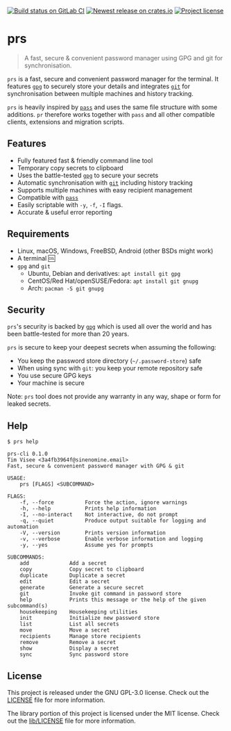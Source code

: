 [![Build status on GitLab CI][gitlab-ci-master-badge]][gitlab-ci-link]
[![Newest release on crates.io][crate-version-badge]][crate-link]
[![Project license][crate-license-badge]](LICENSE)

[crate-license-badge]: https://img.shields.io/crates/l/prs.svg
[crate-link]: https://crates.io/crates/prs
[crate-version-badge]: https://img.shields.io/crates/v/prs.svg
[gitlab-ci-link]: https://gitlab.com/timvisee/prs/pipelines
[gitlab-ci-master-badge]: https://gitlab.com/timvisee/prs/badges/master/pipeline.svg

# prs

> A fast, secure & convenient password manager using GPG and git for
> synchronisation.

`prs` is a fast, secure and convenient password manager for the terminal.
It features [`gpg`][gpg] to securely store your details and integrates
[`git`][git] for synchronisation between multiple machines and history tracking.

`prs` is heavily inspired by [`pass`][pass] and uses the same file structure
with some additions. `pr` therefore works together with `pass` and all other
compatible clients, extensions and migration scripts.

## Features
- Fully featured fast & friendly command line tool
- Temporary copy secrets to clipboard
- Uses the battle-tested [`gpg`][gpg] to secure your secrets
- Automatic synchronisation with [`git`][git] including history tracking
- Supports multiple machines with easy recipient management
- Compatible with [`pass`][pass]
- Easily scriptable with `-y`, `-f`, `-I` flags.
- Accurate & useful error reporting

## Requirements
- Linux, macOS, Windows, FreeBSD, Android (other BSDs might work)
- A terminal :cool:
- `gpg` and `git`
  - Ubuntu, Debian and derivatives: `apt install git gpg`
  - CentOS/Red Hat/openSUSE/Fedora: `apt install git gnupg`
  - Arch: `pacman -S git gnupg`

## Security
`prs`'s security is backed by [`gpg`][gpg] which is used all over the world and
has been battle-tested for more than 20 years.

`prs` is secure to keep your deepest secrets when assuming the following:

- You keep the password store directory (`~/.password-store`) safe
- When using sync with `git`: you keep your remote repository safe
- You use secure GPG keys
- Your machine is secure

Note: `prs` tool does not provide any warranty in any way, shape or form for
leaked secrets.

## Help
```
$ prs help

prs-cli 0.1.0
Tim Visee <3a4fb3964f@sinenomine.email>
Fast, secure & convenient password manager with GPG & git

USAGE:
    prs [FLAGS] <SUBCOMMAND>

FLAGS:
    -f, --force          Force the action, ignore warnings
    -h, --help           Prints help information
    -I, --no-interact    Not interactive, do not prompt
    -q, --quiet          Produce output suitable for logging and automation
    -V, --version        Prints version information
    -v, --verbose        Enable verbose information and logging
    -y, --yes            Assume yes for prompts

SUBCOMMANDS:
    add             Add a secret
    copy            Copy secret to clipboard
    duplicate       Duplicate a secret
    edit            Edit a secret
    generate        Generate a secure secret
    git             Invoke git command in password store
    help            Prints this message or the help of the given subcommand(s)
    housekeeping    Housekeeping utilities
    init            Initialize new password store
    list            List all secrets
    move            Move a secret
    recipients      Manage store recipients
    remove          Remove a secret
    show            Display a secret
    sync            Sync password store
```

## License
This project is released under the GNU GPL-3.0 license.
Check out the [LICENSE](LICENSE) file for more information.

The library portion of this project is licensed under the MIT license.
Check out the [lib/LICENSE](lib/LICENSE) file for more information.

[git]: https://git-scm.com/
[gpg]: https://gnupg.org/
[pass]: https://www.passwordstore.org/
